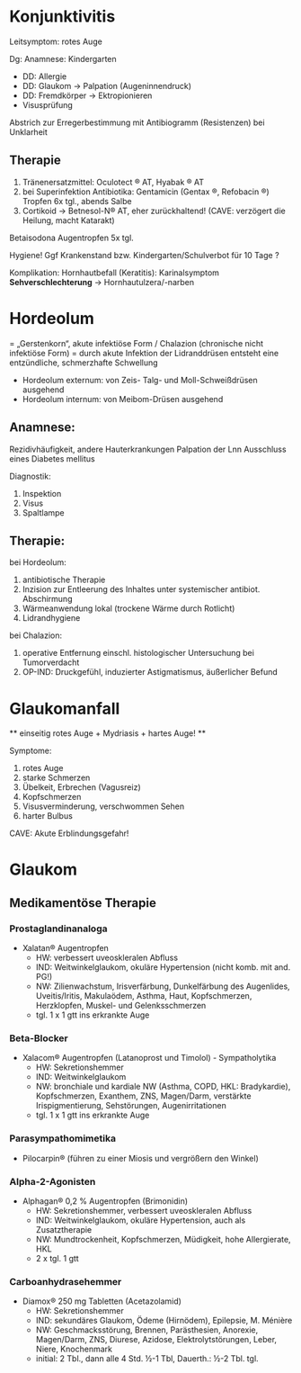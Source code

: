 # Konjunktivitis

Leitsymptom: rotes Auge

Dg: 
Anamnese: Kindergarten

* DD: Allergie
* DD: Glaukom → Palpation (Augeninnendruck) 
* DD: Fremdkörper → Ektropionieren
* Visusprüfung


Abstrich zur Erregerbestimmung mit Antibiogramm (Resistenzen) bei Unklarheit## Therapie

1. Tränenersatzmittel: Oculotect ® AT, Hyabak ® AT2. bei Superinfektion Antibiotika: Gentamicin (Gentax ®, Refobacin ®) Tropfen 6x tgl., abends Salbe3. Cortikoid → Betnesol-N® AT, eher zurückhaltend! (CAVE: verzögert die Heilung, macht Katarakt)Betaisodona Augentropfen 5x tgl.
Hygiene! Ggf Krankenstand bzw. Kindergarten/Schulverbot für 10 Tage ?
Komplikation: Hornhautbefall (Keratitis): Karinalsymptom **Sehverschlechterung** → Hornhautulzera/-narben
# Hordeolum= „Gerstenkorn“, akute infektiöse Form / Chalazion (chronische nicht infektiöse Form)= durch akute Infektion der Lidranddrüsen entsteht eine entzündliche, schmerzhafte Schwellung- Hordeolum externum: von Zeis- Talg- und Moll-Schweißdrüsen ausgehend- Hordeolum internum: von Meibom-Drüsen ausgehend## Anamnese:Rezidivhäufigkeit, andere HauterkrankungenPalpation der LnnAusschluss eines Diabetes mellitusDiagnostik:1. Inspektion2. Visus3. Spaltlampe## Therapie:
bei Hordeolum:1. antibiotische Therapie2. Inzision zur Entleerung des Inhaltes unter systemischer antibiot. Abschirmung3. Wärmeanwendung lokal (trockene Wärme durch Rotlicht)4. Lidrandhygienebei Chalazion:1. operative Entfernung einschl. histologischer Untersuchung bei Tumorverdacht2. OP-IND: Druckgefühl, induzierter Astigmatismus, äußerlicher Befund

# Glaukomanfall

** einseitig rotes Auge + Mydriasis + hartes Auge! **

Symptome:1. rotes Auge2. starke Schmerzen3. Übelkeit, Erbrechen (Vagusreiz)4. Kopfschmerzen5. Visusverminderung, verschwommen Sehen6. harter Bulbus
CAVE: Akute Erblindungsgefahr!
# Glaukom
## Medikamentöse Therapie
### Prostaglandinanaloga
- Xalatan® Augentropfen	- HW: verbessert uveoskleralen Abfluss	- IND: Weitwinkelglaukom, okuläre Hypertension (nicht komb. mit and. PG!)	- NW: Zilienwachstum, Irisverfärbung, Dunkelfärbung des Augenlides, Uveitis/Iritis, Makulaödem, Asthma, Haut, Kopfschmerzen, Herzklopfen, Muskel- und Gelenksschmerzen	- tgl. 1 x 1 gtt ins erkrankte Auge
	### Beta-Blocker
- Xalacom® Augentropfen (Latanoprost und Timolol) - Sympatholytika	- HW: Sekretionshemmer	- IND: Weitwinkelglaukom	- NW: bronchiale und kardiale NW (Asthma, COPD, HKL: Bradykardie),Kopfschmerzen, Exanthem, ZNS, Magen/Darm, verstärkteIrispigmentierung, Sehstörungen, Augenirritationen	- tgl. 1 x 1 gtt ins erkrankte Auge### Parasympathomimetika
- Pilocarpin® (führen zu einer Miosis und vergrößern den Winkel)### Alpha-2-Agonisten
- Alphagan® 0,2 % Augentropfen (Brimonidin)	- HW: Sekretionshemmer, verbessert uveoskleralen Abfluss	- IND: Weitwinkelglaukom, okuläre Hypertension, auch als Zusatztherapie	- NW: Mundtrockenheit, Kopfschmerzen, Müdigkeit, hohe Allergierate, HKL	- 2 x tgl. 1 gtt### Carboanhydrasehemmer
- Diamox® 250 mg Tabletten (Acetazolamid)	- HW: Sekretionshemmer	- IND: sekundäres Glaukom, Ödeme (Hirnödem), Epilepsie, M. Ménière	- NW: Geschmacksstörung, Brennen, Parästhesien, Anorexie, Magen/Darm,ZNS, Diurese, Azidose, Elektrolytstörungen, Leber, Niere, Knochenmark	- initial: 2 Tbl., dann alle 4 Std. ½-1 Tbl, Dauerth.: ½-2 Tbl. tgl.